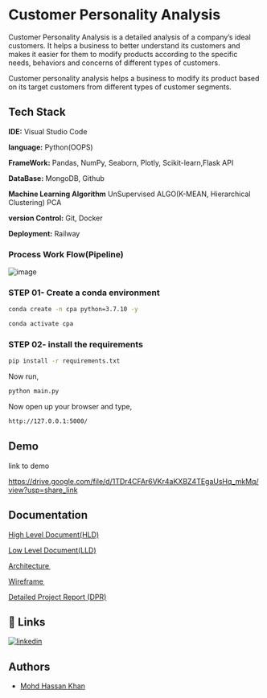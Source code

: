 
# Customer Personality Analysis

Customer Personality Analysis is a detailed analysis of a company’s ideal
customers. It helps a business to better understand its customers and makes
it easier for them to modify products according to the specific needs,
behaviors and concerns of different types of customers.

Customer personality analysis helps a business to modify its product based
on its target customers from different types of customer segments.

## Tech Stack

**IDE:** Visual Studio Code

**language:** Python(OOPS)

**FrameWork:** Pandas, NumPy, Seaborn, Plotly, Scikit-learn,Flask API

**DataBase:** MongoDB, Github

**Machine Learning Algorithm** UnSupervised ALGO(K-MEAN, Hierarchical Clustering) PCA

**version Control:**  Git, Docker

**Deployment:** Railway 

### Process Work Flow(Pipeline)
![image](https://github.com/hassankhan2608/Customer-Personality-Analysis/assets/149296407/feacf65d-b8a2-4491-af15-9e7740b033a6)




### STEP 01- Create a conda environment 

```bash
conda create -n cpa python=3.7.10 -y
```

```bash
conda activate cpa
```


### STEP 02- install the requirements
```bash
pip install -r requirements.txt
```


Now run,
```bash
python main.py
```


Now open up your browser and type,
```bash
http://127.0.0.1:5000/

```
## Demo

link to demo

https://drive.google.com/file/d/1TDr4CFAr6VKr4aKXBZ4TEgaUsHq_mkMq/view?usp=share_link
## Documentation
[High Level Document(HLD)](https://docs.google.com/document/d/150Yny7rxpN2lvkHV3YQzjdIXiLBa5kWzcyG445tvsKA/edit?usp=sharing)

[Low Level Document(LLD)](https://docs.google.com/document/d/1fYmQExjLTXEzQtRJ4mRSorrKp686nlmrSE_T3RVE8Sc/edit?usp=sharing)

[Architecture ](https://drive.google.com/file/d/1PSGyywywID_kbhElEHwTIqhja500i0cB/view?usp=share_link)

[Wireframe ](https://docs.google.com/document/d/10gYUAjOVc9TmZSCVvQfiPzDS7j3Cr4ifGfJJ1VO3QbM/edit?usp=drive_link)

[Detailed Project Report (DPR)](https://docs.google.com/presentation/d/1wRm5CyJyRZbD6SwwhpPO22rJKMyeGwhV-Le_yUwlzeY/edit?usp=drive_link)



## 🔗 Links

[![linkedin](https://img.shields.io/badge/linkedin-0A66C2?style=for-the-badge&logo=linkedin&logoColor=white)](https://www.linkedin.com/in/hassankhan2608/)


## Authors

- [Mohd Hassan Khan](https://github.com/hassankhan2608/)

